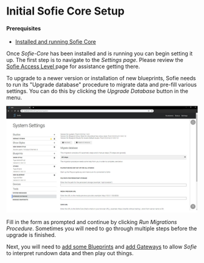 # Initial Sofie Core Setup

#### Prerequisites

* [Installed and running Sofie Core](installing-sofie-server-core)

Once _Sofie-Core_ has been installed and is running you can begin setting it up. The first step is to navigate to the _Settings page_. Please review the [Sofie Access Level ](../../features-and-configuration/sofie-navigation)page for assistance getting there.

To upgrade to a newer version or installation of new blueprints, Sofie needs to run its "Upgrade database" procedure to migrate data and pre-fill various settings. You can do this by clicking the _Upgrade Database_ button in the menu. 

![Update Database Section of the Settings Page](/img/docs/getting-started/settings-page-full-update-db.jpg)

Fill in the form as prompted and continue by clicking _Run Migrations Procedure_. Sometimes you will need to go through multiple steps before the upgrade is finished.

Next, you will need to [add some Blueprints](installing-blueprints) and [add Gateways](installing-a-gateway/) to allow _Sofie_ to interpret rundown data and then play out things.

